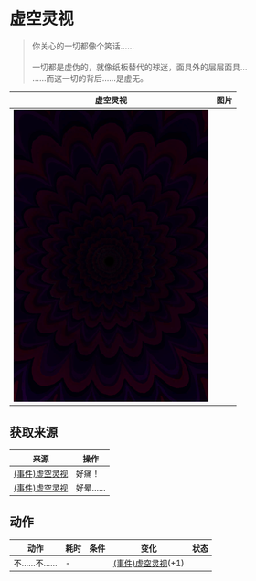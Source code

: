 # 虚空灵视  
> 你关心的一切都像个笑话……<br><br>一切都是虚伪的，就像纸板替代的球迷，面具外的层层面具…<br>……而这一切的背后……是虚无。<br>  
  
  虚空灵视  |   图片   
 ----  |  ----:   
   |  ![](Sprite/Void.png)   
  
## 获取来源  
来源  |  操作  
----  |  ----  
[(事件)虚空灵视](Event_SpiritsEverywhere1b.md)  |  好痛！  
[(事件)虚空灵视](Event_VoidExperience1b.md)  |  好晕……  
## 动作  
动作  |  耗时  |  条件  |  变化  |  状态  
----  |  ----  |  ----  |  ----  |  ----  
不……不……<br>  |  -  |    |  [(事件)虚空灵视](Event_VoidExperience1e.md)(+1)<br>  |    
